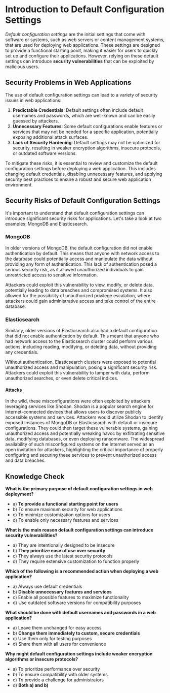 # Introduction to Default Configuration Settings

_Default configuration settings_ are the initial settings that come with software or systems, such as web servers or content management systems, that are used for deploying web applications. These settings are designed to provide a functional starting point, making it easier for users to quickly set up and configure their applications. However, relying on these default settings can introduce **security vulnerabilities** that can be exploited by malicious users.

## Security Problems in Web Applications

The use of default configuration settings can lead to a variety of security issues in web applications:

1. **Predictable Credentials**: Default settings often include default usernames and passwords, which are well-known and can be easily guessed by attackers.
2. **Unnecessary Features**: Some default configurations enable features or services that may not be needed for a specific application, potentially exposing additional attack surfaces.
3. **Lack of Security Hardening**: Default settings may not be optimized for security, resulting in weaker encryption algorithms, insecure protocols, or outdated software versions.

To mitigate these risks, it is essential to review and customize the default configuration settings before deploying a web application. This includes changing default credentials, disabling unnecessary features, and applying security best practices to ensure a robust and secure web application environment.

## Security Risks of Default Configuration Settings

It's important to understand that default configuration settings can introduce significant security risks for applications. Let's take a look at two examples: MongoDB and Elasticsearch.

### MongoDB

In older versions of MongoDB, the default configuration did not enable authentication by default. This means that anyone with network access to the database could potentially access and manipulate the data without providing any form of authentication. This lack of authentication posed a serious security risk, as it allowed unauthorized individuals to gain unrestricted access to sensitive information.

Attackers could exploit this vulnerability to view, modify, or delete data, potentially leading to data breaches and compromised systems. It also allowed for the possibility of unauthorized privilege escalation, where attackers could gain administrative access and take control of the entire database.

### Elasticsearch

Similarly, older versions of Elasticsearch also had a default configuration that did not enable authentication by default. This meant that anyone who had network access to the Elasticsearch cluster could perform various actions, including reading, modifying, or deleting data, without providing any credentials.

Without authentication, Elasticsearch clusters were exposed to potential unauthorized access and manipulation, posing a significant security risk. Attackers could exploit this vulnerability to tamper with data, perform unauthorized searches, or even delete critical indices.

#### Attacks

In the wild, these misconfigurations were often exploited by attackers leveraging services like Shodan. Shodan is a popular search engine for Internet-connected devices that allows users to discover publicly accessible systems and services. Attackers would utilize Shodan to identify exposed instances of MongoDB or Elasticsearch with default or insecure configurations. They could then target these vulnerable systems, gaining unauthorized access and potentially wreaking havoc by exfiltrating sensitive data, modifying databases, or even deploying ransomware. The widespread availability of such misconfigured systems on the Internet served as an open invitation for attackers, highlighting the critical importance of properly configuring and securing these services to prevent unauthorized access and data breaches.

## Knowledge Check

**What is the primary purpose of default configuration settings in web deployment?**
   - a) **To provide a functional starting point for users**
   - b) To ensure maximum security for web applications
   - c) To minimize customization options for users
   - d) To enable only necessary features and services

**What is the main reason default configuration settings can introduce security vulnerabilities?**
   - a) They are intentionally designed to be insecure
   - b) **They prioritize ease of use over security**
   - c) They always use the latest security protocols
   - d) They require extensive customization to function properly

**Which of the following is a recommended action when deploying a web application?**
   - a) Always use default credentials
   - b) **Disable unnecessary features and services**
   - c) Enable all possible features to maximize functionality
   - d) Use outdated software versions for compatibility purposes

**What should be done with default usernames and passwords in a web application?**
   - a) Leave them unchanged for easy access
   - b) **Change them immediately to custom, secure credentials**
   - c) Use them only for testing purposes
   - d) Share them with all users for convenience

**Why might default configuration settings include weaker encryption algorithms or insecure protocols?**
   - a) To prioritize performance over security
   - b) To ensure compatibility with older systems
   - c) To provide a challenge for administrators
   - d) **Both a) and b)**
